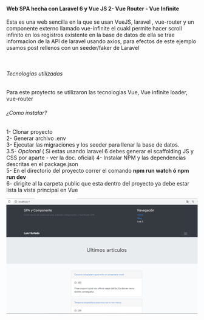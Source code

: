 <h4>Web SPA hecha con Laravel 6 y Vue JS 2- Vue Router - Vue Infinite</h4>

<p>Esta es una web sencilla en la que se usan VueJS, laravel , vue-router y un componente externo llamado vue-infinite el cuakl permite  hacer scroll infinito en los registros existente en la base de datos de ella se trae informacion de la API de laravel usando axios, para efectos de este ejemplo usamos post rellenos con un seeder/faker de Laravel </p>

<br>

<h6>Tecnologias utilizadas</h6>

Para este proytecto se utilizaron las tecnologias Vue, Vue infinite loader, vue-router

<h6>¿Como instalar?</h6>



1- Clonar proyecto <br>
2- Generar archivo .env <br>
3- Ejecutar las migraciones y los seeder para llenar la base de datos. <br>
3.5- *Opcional* ( Si estas usando laravel 6 debes generar el scaffolding JS y CSS por aparte - ver la doc. oficial)
4- Instalar NPM y las dependencias descritas en el package.json <br>
5- En el directorio del proyecto correr el comando <strong>npm run watch ó npm run dev</strong> <br>
6- dirigite al la carpeta public que esta dentro del proyecto ya debe estar lista la vista principal en Vue <br>

<img src="https://github.com/luisphp/SPA-Laravel-Vue/blob/master/proyecto.PNG?raw=true" alt="">
